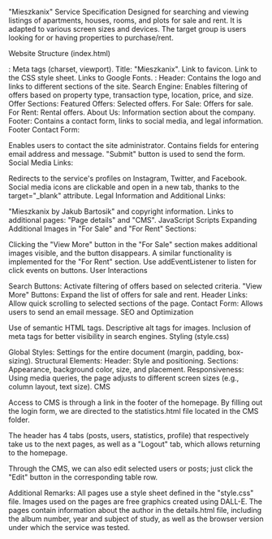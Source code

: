 "Mieszkanix" Service Specification
Designed for searching and viewing listings of apartments, houses, rooms, and plots for sale and rent. It is adapted to various screen sizes and devices. The target group is users looking for or having properties to purchase/rent.

Website Structure (index.html)

<head>:
Meta tags (charset, viewport).
Title: "Mieszkanix".
Link to favicon.
Link to the CSS style sheet.
Links to Google Fonts.
<body>:
Header: Contains the logo and links to different sections of the site.
Search Engine: Enables filtering of offers based on property type, transaction type, location, price, and size.
Offer Sections:
Featured Offers: Selected offers.
For Sale: Offers for sale.
For Rent: Rental offers.
About Us: Information section about the company.
Footer: Contains a contact form, links to social media, and legal information.
Footer
Contact Form:

Enables users to contact the site administrator.
Contains fields for entering email address and message.
"Submit" button is used to send the form.
Social Media Links:

Redirects to the service's profiles on Instagram, Twitter, and Facebook.
Social media icons are clickable and open in a new tab, thanks to the target="_blank" attribute.
Legal Information and Additional Links:

"Mieszkanix by Jakub Bartosik" and copyright information.
Links to additional pages: "Page details" and "CMS".
JavaScript Scripts
Expanding Additional Images in "For Sale" and "For Rent" Sections:

Clicking the "View More" button in the "For Sale" section makes additional images visible, and the button disappears.
A similar functionality is implemented for the "For Rent" section.
Use addEventListener to listen for click events on buttons.
User Interactions

Search Buttons: Activate filtering of offers based on selected criteria.
"View More" Buttons: Expand the list of offers for sale and rent.
Header Links: Allow quick scrolling to selected sections of the page.
Contact Form: Allows users to send an email message.
SEO and Optimization

Use of semantic HTML tags.
Descriptive alt tags for images.
Inclusion of meta tags for better visibility in search engines.
Styling (style.css)

Global Styles: Settings for the entire document (margin, padding, box-sizing).
Structural Elements:
Header: Style and positioning.
Sections: Appearance, background color, size, and placement.
Responsiveness: Using media queries, the page adjusts to different screen sizes (e.g., column layout, text size).
CMS

Access to CMS is through a link in the footer of the homepage. By filling out the login form, we are directed to the statistics.html file located in the CMS folder.

The header has 4 tabs (posts, users, statistics, profile) that respectively take us to the next pages, as well as a "Logout" tab, which allows returning to the homepage.

Through the CMS, we can also edit selected users or posts; just click the "Edit" button in the corresponding table row.

Additional Remarks:
All pages use a style sheet defined in the "style.css" file.
Images used on the pages are free graphics created using DALL-E.
The pages contain information about the author in the details.html file, including the album number, year and subject of study, as well as the browser version under which the service was tested.






